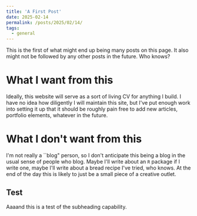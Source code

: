 ```yaml
---
title: 'A First Post'
date: 2025-02-14
permalink: /posts/2025/02/14/
tags:
  - general
---
```


This is the first of what might end up being many posts on this page.
It also might not be followed by any other posts in the future.
Who knows?

What I want from this
======
Ideally, this website will serve as a sort of living CV for anything I build.
I have no idea how diligently I will maintain this site, but I've put enough work into setting it up that it should be roughly pain free to add new articles, portfolio elements, whatever in the future.

What I don't want from this
======
I'm not really a ``blog" person, so I don't anticipate this being a blog in the usual sense of people who blog.
Maybe I'll write about an `R` package if I write one, maybe I'll write about a bread recipe I've tried, who knows.
At the end of the day this is likely to just be a small piece of a creative outlet.

Test
------
Aaaand this is a test of the subheading capability.

